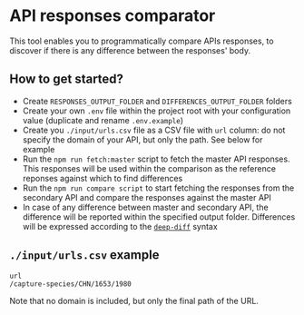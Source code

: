 # API responses comparator

This tool enables you to programmatically compare APIs responses, to discover if there is any difference between the responses' body. 

## How to get started?
- Create `RESPONSES_OUTPUT_FOLDER` and `DIFFERENCES_OUTPUT_FOLDER` folders
- Create your own `.env` file within the project root with your configuration value (duplicate and rename `.env.example`)
- Create you `./input/urls.csv` file as a CSV file with `url` column: do not specify the domain of your API, but only the path. See below for example
- Run the `npm run fetch:master` script to fetch the master API responses. This responses will be used within the comparison as the reference reponses against which to find differences
- Run the `npm run compare script` to start fetching the responses from the secondary API and compare the responses against the master API
- In case of any difference between master and secondary API, the difference will be reported within the specified output folder. Differences will be expressed according to the [`deep-diff`](https://www.npmjs.com/package/deep-diff) syntax 


## `./input/urls.csv` example
```
url
/capture-species/CHN/1653/1980  
```
Note that no domain is included, but only the final path of the URL.

